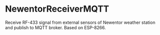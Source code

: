 # NewentorReceiverMQTT
Receive RF-433 signal from external sensors of Newentor weather station and publish to MQTT broker. Based on ESP-8266.
